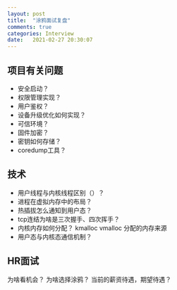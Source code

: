```yaml
---
layout: post
title:  "涂鸦面试复盘"
comments: true
categories: Interview
date:   2021-02-27 20:30:07
---
```


## 项目有关问题
* 安全启动？
* 权限管理实现？
* 用户鉴权？
* 设备升级优化如何实现？
* 可信环境？
* 固件加密？
* 密钥如何存储？
* coredump工具？

## 技术
* 用户线程与内核线程区别（）？
* 进程在虚拟内存中的布局？
* 热插拔怎么通知到用户态？
* tcp连结为啥是三次握手、四次挥手？
* 内核内存如何分配？ kmalloc vmalloc 分配的内存来源
* 用户态与内核态通信机制？

## HR面试
为啥看机会？
为啥选择涂鸦？
当前的薪资待遇，期望待遇？

	